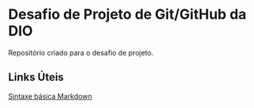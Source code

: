 # Desafio de Projeto de Git/GitHub da DIO
Repositório criado para o desafio de projeto.

## Links Úteis

[Sintaxe básica Markdown](https://markdown.net.br/sintaxe-basica/)
